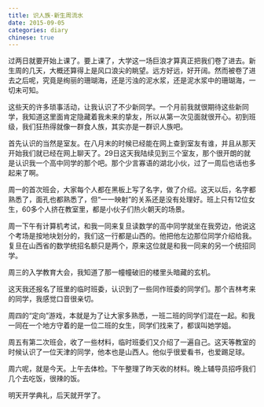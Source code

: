 ```yaml
---
title: 识人族·新生周流水
date: 2015-09-05
categories: diary
chinese: true
---
```


过两日就要开始上课了。要上课了，大学这一场巨浪才算真正把我们卷了进去。新生周的几天，大概还算得上是风口浪尖的眺望。远方好远，好开阔。然而被卷了进去之后呢，究竟是绚丽的珊瑚海，还是污浊的泥水浆，还是泥水浆中的珊瑚海，一切未可知。

这些天的许多琐事活动，让我认识了不少新同学。一个月前我就很期待这些新同学，我知道这里面肯定隐藏着我未来的挚友，所以从第一次见面就很开心。初到班级，我们狂热得就像一群食人族，其实亦是一群识人族吧。

首先认识的当然是室友。在八月末的时候已经能在网上查到室友有谁，并且从那天开始我们就已经在网上聊天了。29日这天我陆续见到三个室友，那个很开朗的就是认识我一个高中同学的那个吧。那个少言寡语的湖北小伙，过了一周后也话也多起来了啊。

周一的首次班会，大家每个人都在黑板上写了名字，做了介绍。这天以后，名字都熟悉了，面孔也都熟悉了，但“一一映射”的关系还是没有处理好。班上只有12位女生，60多个人挤在教室里，都是小伙子们热火朝天的场景。

周一下午有计算机考试，和我一同来复旦读数学的高中同学就坐在我旁边，他说这个考场是按地块划分的，我们这一行都是山西的。他把他左边那位同学介绍给我。复旦在山西省的数学统招名额只是两个，原来这位就是和我一同来的另一个统招同学。

<!-- more -->

周三的入学教育大会，我知道了那一幢幢破旧的楼里头暗藏的玄机。

这天我还报名了班里的临时班委，认识到了一些同作班委的同学们。那个吉林考来的同学，我感觉口音很亲切。

周四的“定向”游戏，本就是为了让大家多熟悉，一班二班的同学们混在一起。和我一同在一个地方守着的是一位二班的女生，同学们找来了，都误叫她学姐。

周五有第二次班会，收了一些材料，临时班委们又介绍了一遍自己。这天等教室的时候认识了一位天津的同学，他本也是山西人。他似乎很爱看书，也爱踢足球。

周六呢，就是今天。上午去体检。下午整理了昨天收的材料。晚上辅导员招呼我们几个去吃饭，很辣的饭。

明天开学典礼，后天就开学了。
